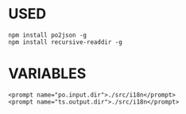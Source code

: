 # USED
```
npm install po2json -g
npm install recursive-readdir -g
```
# VARIABLES
```
<prompt name="po.input.dir">./src/i18n</prompt>
<prompt name="ts.output.dir">./src/i18n</prompt>
```
